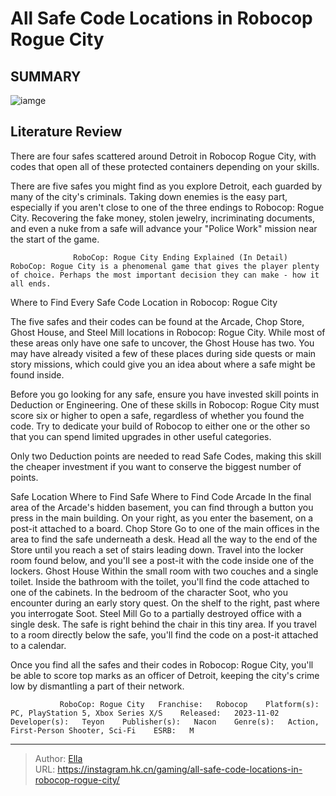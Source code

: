 # All Safe Code Locations in Robocop Rogue City


## SUMMARY 

![iamge](https://static1.srcdn.com/wordpress/wp-content/uploads/2023/11/all-safe-code-locations-in-robocop-rogue-city.jpg)

## Literature Review

There are four safes scattered around Detroit in Robocop Rogue City, with codes that open all of these protected containers depending on your skills.





There are five safes you might find as you explore Detroit, each guarded by many of the city&#39;s criminals. Taking down enemies is the easy part, especially if you aren&#39;t close to one of the three endings to Robocop: Rogue City. Recovering the fake money, stolen jewelry, incriminating documents, and even a nuke from a safe will advance your &#34;Police Work&#34; mission near the start of the game.




                  RoboCop: Rogue City Ending Explained (In Detail)   RoboCop: Rogue City is a phenomenal game that gives the player plenty of choice. Perhaps the most important decision they can make - how it all ends.   


 Where to Find Every Safe Code Location in Robocop: Rogue City 
          

The five safes and their codes can be found at the Arcade, Chop Store, Ghost House, and Steel Mill locations in Robocop: Rogue City. While most of these areas only have one safe to uncover, the Ghost House has two. You may have already visited a few of these places during side quests or main story missions, which could give you an idea about where a safe might be found inside.

Before you go looking for any safe, ensure you have invested skill points in Deduction or Engineering. One of these skills in Robocop: Rogue City must score six or higher to open a safe, regardless of whether you found the code. Try to dedicate your build of Robocop to either one or the other so that you can spend limited upgrades in other useful categories.






Only two Deduction points are needed to read Safe Codes, making this skill the cheaper investment if you want to conserve the biggest number of points.




  Safe Location   Where to Find Safe   Where to Find Code    Arcade   In the final area of the Arcade&#39;s hidden basement, you can find through a button you press in the main building.   On your right, as you enter the basement, on a post-it attached to a board.    Chop Store   Go to one of the main offices in the area to find the safe underneath a desk.   Head all the way to the end of the Store until you reach a set of stairs leading down. Travel into the locker room found below, and you&#39;ll see a post-it with the code inside one of the lockers.    Ghost House   Within the small room with two couches and a single toilet.   Inside the bathroom with the toilet, you&#39;ll find the code attached to one of the cabinets.    In the bedroom of the character Soot, who you encounter during an early story quest.   On the shelf to the right, past where you interrogate Soot.    Steel Mill   Go to a partially destroyed office with a single desk. The safe is right behind the chair in this tiny area.   If you travel to a room directly below the safe, you&#39;ll find the code on a post-it attached to a calendar.   



Once you find all the safes and their codes in Robocop: Rogue City, you&#39;ll be able to score top marks as an officer of Detroit, keeping the city&#39;s crime low by dismantling a part of their network.

               RoboCop: Rogue City   Franchise:   Robocop    Platform(s):   PC, PlayStation 5, Xbox Series X/S    Released:   2023-11-02    Developer(s):   Teyon    Publisher(s):   Nacon    Genre(s):   Action, First-Person Shooter, Sci-Fi    ESRB:   M      

---

> Author: [Ella](https://instagram.hk.cn/)  
> URL: https://instagram.hk.cn/gaming/all-safe-code-locations-in-robocop-rogue-city/  

